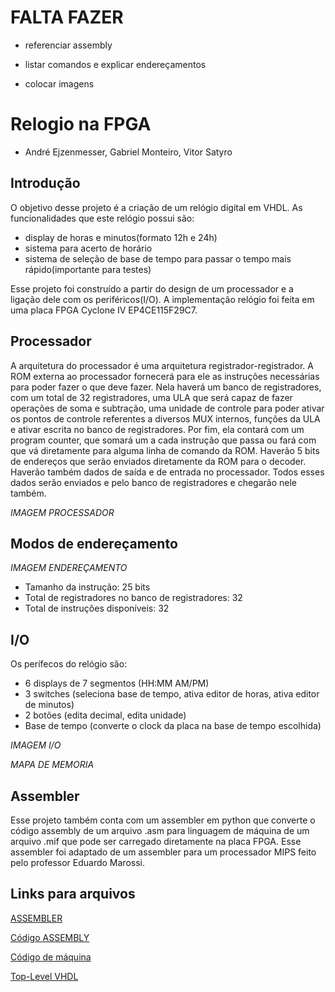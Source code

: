 
# FALTA FAZER

- referenciar assembly

- listar comandos e explicar endereçamentos

- colocar imagens


# Relogio na FPGA

- André Ejzenmesser, Gabriel Monteiro, Vitor Satyro

## Introdução

O objetivo desse projeto é a criação de um relógio digital em VHDL. As funcionalidades que este relógio possui são:
 - display de horas e minutos(formato 12h e 24h)
 - sistema para acerto de horário
 - sistema de seleção de base de tempo para passar o tempo mais rápido(importante para testes)

Esse projeto foi construído a partir do design de um processador e a ligação dele com os periféricos(I/O). A implementação relógio foi feita em uma placa FPGA Cyclone IV EP4CE115F29C7.
 
## Processador

A arquitetura do processador é uma arquitetura registrador-registrador. A ROM externa ao processador fornecerá para ele as instruções necessárias para poder fazer o que deve fazer. Nela haverá um banco de registradores, com um total de 32 registradores, uma ULA que será capaz de fazer operações de soma e subtração, uma unidade de controle para poder ativar os pontos de controle referentes a diversos MUX internos, funções da ULA e ativar escrita no banco de registradores. Por fim, ela contará com um program counter, que somará um a cada instrução que passa ou fará com que vá diretamente para alguma linha de comando da ROM. Haverão 5 bits de endereços que serão enviados diretamente da ROM para o decoder. Haverão também dados de saída e de entrada no processador. Todos esses dados serão enviados e pelo banco de registradores e chegarão nele também.


*IMAGEM PROCESSADOR*


## Modos de endereçamento 

*IMAGEM ENDEREÇAMENTO*

- Tamanho da instrução: 25 bits
- Total de registradores no banco de registradores: 32
- Total de instruções disponíveis: 32

## I/O

Os perífecos do relógio são:

- 6 displays de 7 segmentos (HH:MM AM/PM)
- 3 switches (seleciona base de tempo, ativa editor de horas, ativa editor de minutos)
- 2 botões (edita decimal, edita unidade)
- Base de tempo (converte o clock da placa na base de tempo escolhida)

*IMAGEM I/O*

*MAPA DE MEMORIA*

## Assembler

Esse projeto também conta com um assembler em python que converte o código assembly de um arquivo .asm para linguagem de máquina de um arquivo .mif que pode ser carregado diretamente na placa FPGA. Esse assembler foi adaptado de um assembler para um processador MIPS feito pelo professor Eduardo Marossi.

## Links para arquivos

[ASSEMBLER](https://github.com/decoejz/relogio_FPGA/blob/master/python/assembler.py)

[Código ASSEMBLY](https://github.com/decoejz/relogio_FPGA/blob/master/assembly/assembly.asm)

[Código de máquina](https://github.com/decoejz/relogio_FPGA/blob/master/mif/initROM.mif)


[Top-Level VHDL](https://github.com/decoejz/relogio_FPGA/blob/master/relogio.vhd)







  
